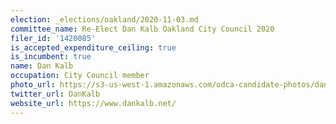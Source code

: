 ```yaml
---
election: _elections/oakland/2020-11-03.md
committee_name: Re-Elect Dan Kalb Oakland City Council 2020
filer_id: '1420085'
is_accepted_expenditure_ceiling: true
is_incumbent: true
name: Dan Kalb
occupation: City Council member
photo_url: https://s3-us-west-1.amazonaws.com/odca-candidate-photos/dan-kalb2.png
twitter_url: DanKalb
website_url: https://www.dankalb.net/
---
```

